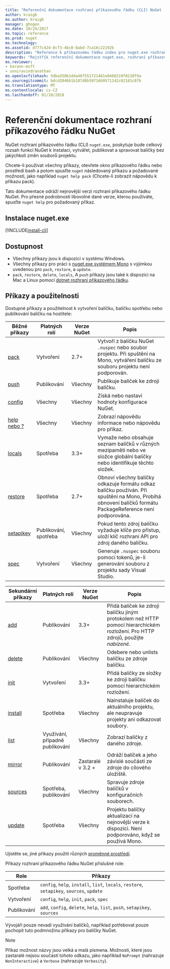 ```yaml
---
title: "Referenční dokumentace rozhraní příkazového řádku (CLI) NuGet | Microsoft Docs"
author: kraigb
ms.author: kraigb
manager: ghogen
ms.date: 10/24/2017
ms.topic: reference
ms.prod: nuget
ms.technology: 
ms.assetid: d777c424-0cf3-4bc0-8abd-7ca16c22192b
description: "Reference k příkazovému řádku index pro nuget.exe rozhraní příkazového řádku"
keywords: "Rejstřík referenční dokumentace nuget.exe, rozhraní příkazového řádku nuget.exe, nuget.exe rozhraní příkazového řádku, příkaz nuget"
ms.reviewer:
- karann-msft
- unniravindranathan
ms.openlocfilehash: 5dba358b1dda46f551721461e0460219f8210f9a
ms.sourcegitcommit: bdcd2046b1b187d8b59716b9571142c02181c8fb
ms.translationtype: MT
ms.contentlocale: cs-CZ
ms.lasthandoff: 01/10/2018
---
```

# <a name="nuget-cli-reference"></a>Referenční dokumentace rozhraní příkazového řádku NuGet

NuGet rozhraní příkazového řádku (CLI) `nuget.exe`, poskytuje bude celkový rozsah funkcí NuGet k instalaci, vytvářet, publikovat a spravovat balíčky bez jakýchkoli změn souborů projektu.

Chcete-li používat všechny příkazy, otevřete okno příkazového řádku nebo prostředí bash a potom spusťte `nuget` následovaný příkazu a požadované možnosti, jako například `nuget help pack` (Chcete-li zobrazit nápovědu k příkazu pack).

Tato dokumentace odráží nejnovější verzi rozhraní příkazového řádku NuGet. Pro přesné podrobnosti libovolné dané verze, kterou používáte, spusťte `nuget help` pro požadovaný příkaz.

## <a name="installing-nugetexe"></a>Instalace nuget.exe

[!INCLUDE[install-cli](../includes/install-cli.md)]

## <a name="availability"></a>Dostupnost

- Všechny příkazy jsou k dispozici v systému Windows.
- Všechny příkazy pro práci s [nuget.exe systémem Mono](../guides/install-nuget.md#mac-osx-and-linux) s výjimkou uvedenou pro `pack`, `restore`, a `update`.
- `pack`, `restore`, `delete`, `locals`, A `push` příkazy jsou také k dispozici na Mac a Linux pomocí [dotnet rozhraní příkazového řádku](dotnet-Commands.md).

## <a name="commands-and-applicability"></a>Příkazy a použitelnosti

Dostupné příkazy a použitelnost k vytvoření balíčku, balíčku spotřebu nebo publikování balíčku na hostitele:

| Běžné příkazy | Platných rolí | Verze NuGet | Popis |
| --- | --- | --- | --- |
| [pack](cli-ref-pack.md) | Vytvoření | 2.7+ | Vytvoří z balíčku NuGet `.nuspec` nebo soubor projektu. Při spuštění na Mono, vytváření balíčku ze souboru projektu není podporován. |
| [push](cli-ref-push.md) | Publikování | Všechny | Publikuje balíček ke zdroji balíčku. |
| [config](cli-ref-config.md) | Všechny | Všechny | Získá nebo nastaví hodnoty konfigurace NuGet. |
| [help nebo ?](cli-ref-help.md) | Všechny | Všechny | Zobrazí nápovědu informace nebo nápovědu pro příkaz. |
| [locals](cli-ref-locals.md) | Spotřeba | 3.3+ | Vymaže nebo obsahuje seznam balíčků v různých mezipaměti nebo ve složce globální balíčky nebo identifikuje těchto složek. |
| [restore](cli-ref-restore.md) | Spotřeba | 2.7+ | Obnoví všechny balíčky odkazuje formátu odkaz balíčku používán. Při spuštění na Mono, Probíhá obnovení balíčků formátu PackageReference není podporována. |
| [setapikey](cli-ref-setapikey.md) | Publikování, spotřeba | Všechny | Pokud tento zdroj balíčku vyžaduje klíče pro přístup, uloží klíč rozhraní API pro zdroj daného balíčku. |
| [spec](cli-ref-spec.md) | Vytvoření | Všechny | Generuje `.nuspec` souboru pomocí tokenů, je-li generování souboru z projektu sady Visual Studio. |


| Sekundární příkazy | Platných rolí | Verze NuGet | Popis |
| --- | --- | --- | --- |
| [add](cli-ref-add.md) | Publikování | 3.3+ | Přidá balíček ke zdroji balíčku jiným protokolem než HTTP pomocí hierarchickém rozložení. Pro HTTP zdrojů, použijte *nabízené*. |
| [delete](cli-ref-delete.md) | Publikování | Všechny | Odebere nebo unlists balíčku ze zdroje balíčku. |
| [init](cli-ref-init.md) | Vytvoření | 3.3+ | Přidá balíčky ze složky ke zdroji balíčku pomocí hierarchickém rozložení. |
| [install](cli-ref-install.md) | Spotřeba | Všechny | Nainstaluje balíček do aktuálního projektu, ale neupravuje projekty ani odkazovat soubory. |
| [list](cli-ref-list.md) | Využívání, případně publikování | Všechny | Zobrazí balíčky z daného zdroje. |
| [mirror](cli-ref-mirror.md) | Publikování | Zastaralé v 3.2 + | Odráží balíček a jeho závislé součásti ze zdroje do cílového úložiště. |
| [sources](cli-ref-sources.md) | Spotřeba, publikování | Všechny | Spravuje zdroje balíčků v konfiguračních souborech. |
| [update](cli-ref-update.md) | Spotřeba | Všechny | Projektu balíčky aktualizací na nejnovější verze k dispozici. Není podporováno, když se používá Mono. |

Ujistěte se, jiné příkazy použití různých [proměnné prostředí](cli-ref-environment-variables.md).

Příkazy rozhraní příkazového řádku NuGet příslušné role:

| Role | Příkazy |
| --- | --- |
| Spotřeba | `config`, `help`, `install`, `list`, `locals`, `restore`, `setapikey`, `sources`, `update` |
| Vytvoření | `config`, `help`, `init`, `pack`, `spec` |
| Publikování | `add`, `config`, `delete`, `help`, `list`, `push`, `setapikey`, `sources` |

Vývojáři pouze nevadí využívání balíčků, například potřebovat pouze pochopit tuto podmnožinu příkazy pro balíčky NuGet.

> [!Note]
> Příkaz možnost názvy jsou velká a malá písmena. Možnosti, které jsou zastaralé nejsou součástí tohoto odkazu, jako například `NoPrompt` (nahrazuje `NonInteractive`) a `Verbose` (nahrazuje `Verbosity`).
